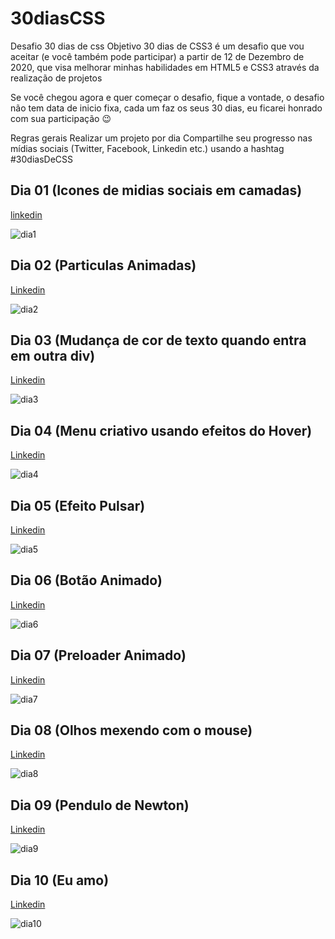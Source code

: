 # 30diasCSS
Desafio 30 dias de css
Objetivo
30 dias de CSS3 é um desafio que vou aceitar (e você também pode participar) a partir de 12 de Dezembro de 2020, que visa melhorar minhas habilidades em HTML5 e CSS3 através da realização de projetos

Se você chegou agora e quer começar o desafio, fique a vontade, o desafio não tem data de inicio fixa, cada um faz os seus 30 dias, eu ficarei honrado com sua participação 😉

Regras gerais
Realizar um projeto por dia
Compartilhe seu progresso nas mídias sociais (Twitter, Facebook, Linkedin etc.) usando a hashtag #30diasDeCSS

## Dia 01 (Icones de midias sociais em camadas)

[linkedin](https://www.linkedin.com/feed/update/urn:li:activity:6743722718916562944/?commentUrn=urn%3Ali%3Acomment%3A(ugcPost%3A6743722683348860928%2C6743723267300839424))

![dia1](https://i.imgur.com/Ugy07ps.gif)

## Dia 02 (Particulas Animadas)

[Linkedin](https://www.linkedin.com/feed/update/urn:li:activity:6744012809278910464/)

![dia2](https://i.imgur.com/zKU0XvE.png)

## Dia 03 (Mudança de cor de texto quando entra em outra div)

[Linkedin](https://www.linkedin.com/feed/update/urn:li:activity:6744435025271369728/)

![dia3](https://i.imgur.com/V0P4E2H.gif)

## Dia 04 (Menu criativo usando efeitos do Hover)

[Linkedin](https://www.linkedin.com/feed/update/urn:li:activity:6745506829855412224/)

![dia4](https://i.imgur.com/ifWUxBj.gif)

## Dia 05 (Efeito Pulsar)

[Linkedin](https://www.linkedin.com/feed/update/urn:li:activity:6745127953320960000/)

![dia5](https://i.imgur.com/6EgFgKi.gif)

## Dia 06 (Botão Animado)

[Linkedin](https://www.linkedin.com/feed/update/urn:li:activity:6745127953320960000/)

![dia6](https://i.imgur.com/hw8mCqH.gif)

## Dia 07 (Preloader Animado)

[Linkedin](https://www.linkedin.com/feed/update/urn:li:activity:6745894139075805184/)

![dia7](https://i.imgur.com/HqsVKnx.gif)

## Dia 08 (Olhos mexendo com o mouse)

[Linkedin](https://www.linkedin.com/feed/update/urn:li:activity:6746971747037282304/)

![dia8](https://i.imgur.com/A8SN3qf.gif)


## Dia 09 (Pendulo de Newton)

[Linkedin](https://www.linkedin.com/feed/update/urn:li:activity:6747338307715244032/)

![dia9](https://i.imgur.com/xXMfFbV.gif)

## Dia 10 (Eu amo)

[Linkedin](https://www.linkedin.com/feed/update/urn:li:activity:6747705099562323968/)

![dia10](https://i.imgur.com/DkIjTQx.gif)

